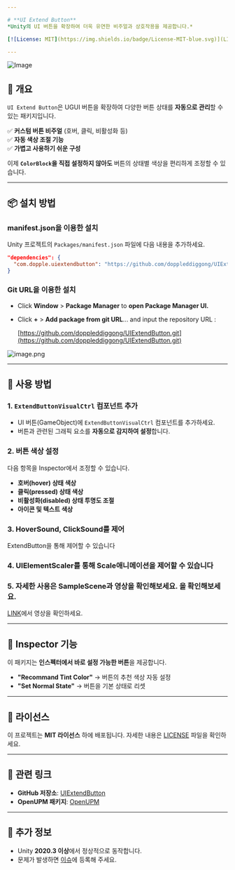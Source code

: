 ```yaml
---

# **UI Extend Button**  
*Unity의 UI 버튼을 확장하여 더욱 유연한 비주얼과 상호작용을 제공합니다.*  

[![License: MIT](https://img.shields.io/badge/License-MIT-blue.svg)](LICENSE)  

---
```


![Image](https://github.com/user-attachments/assets/9bd8a5a2-0a01-4d0a-b837-95a290c12097)

## **📌 개요**  
`UI Extend Button`은 UGUI 버튼을 확장하여 다양한 버튼 상태를 **자동으로 관리**할 수 있는 패키지입니다.  

✅ **커스텀 버튼 비주얼** (호버, 클릭, 비활성화 등)  
✅ **자동 색상 조절 기능**  
✅ **가볍고 사용하기 쉬운 구성**  

이제 **`ColorBlock`을 직접 설정하지 않아도** 버튼의 상태별 색상을 편리하게 조정할 수 있습니다.  

---

## **📦 설치 방법**  

### **manifest.json을 이용한 설치**  
Unity 프로젝트의 `Packages/manifest.json` 파일에 다음 내용을 추가하세요.  
```json
"dependencies": {
  "com.dopple.uiextendbutton": "https://github.com/doppleddiggong/UIExtendButton.git"
}
```

### **Git URL을 이용한 설치**  
- Click **Window** > **Package Manager** to **open Package Manager UI.**
- Click **+** > **Add package from git URL**... and input the repository URL : [](https://github.com/doppleddiggong/UIExtendButton.git)
    
    [https://github.com/doppleddiggong/UIExtendButton.git](https://github.com/doppleddiggong/UIExtendButton.git)

![image.png](https://github.com/user-attachments/assets/a19a7528-aa17-4964-a7bf-c8727faa1d08)


---

## **🚀 사용 방법**  

### **1. `ExtendButtonVisualCtrl` 컴포넌트 추가**  
- UI 버튼(GameObject)에 `ExtendButtonVisualCtrl` 컴포넌트를 추가하세요.  
- 버튼과 관련된 그래픽 요소를 **자동으로 감지하여 설정**합니다.  

### **2. 버튼 색상 설정**  
다음 항목을 Inspector에서 조정할 수 있습니다.  
- **호버(hover) 상태 색상**  
- **클릭(pressed) 상태 색상**  
- **비활성화(disabled) 상태 투명도 조절**  
- **아이콘 및 텍스트 색상**  

### 3. HoverSound, ClickSound를 제어 
ExtendButton을 통해 제어할 수 있습니다

### 4. UIElementScaler를 통해 Scale애니메이션을 제어할 수 있습니다

### 5. 자세한 사용은 SampleScene과 영상을 확인해보세요. 을 확인해보세요.
[LINK](https://www.youtube.com/watch?v=x5TORVhY0CU)에서 영상을 확인하세요.

---

## **🎨 Inspector 기능**  
이 패키지는 **인스펙터에서 바로 설정 가능한 버튼**을 제공합니다.  
- **"Recommand Tint Color"** → 버튼의 추천 색상 자동 설정  
- **"Set Normal State"** → 버튼을 기본 상태로 리셋  

---

## **📜 라이선스**  
이 프로젝트는 **MIT 라이선스** 하에 배포됩니다. 자세한 내용은 [LICENSE](LICENSE) 파일을 확인하세요.  

---

## **🔗 관련 링크**  
- **GitHub 저장소**: [UIExtendButton](https://github.com/doppleddiggong/UIExtendButton)  
- **OpenUPM 패키지**: [OpenUPM](https://openupm.com/packages/com.dopple.UIExtendButton/)  

---

## **📌 추가 정보**  
- Unity **2020.3 이상**에서 정상적으로 동작합니다.  
- 문제가 발생하면 [이슈](https://github.com/doppleddiggong/UIExtendButton/issues)에 등록해 주세요. 